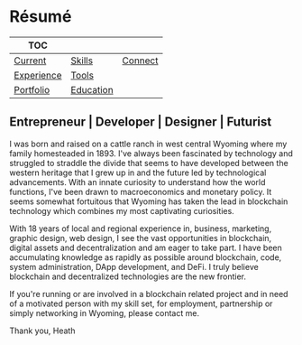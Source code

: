 # Résumé

| TOC |   |   |
|-----|---|---|
| [Current](./README.md#current) | [Skills](./README.md#skills) | [Connect](./README.md#connect) |
| [Experience](./README.md#experience) | [Tools](./README.md#tools) |   |
| [Portfolio](./README.md#portfolio) | [Education](./README.md#education) |   |


## Entrepreneur | Developer | Designer | Futurist

I was born and raised on a cattle ranch in west central Wyoming where my family homesteaded in 1893.  I've always been fascinated by technology and struggled to straddle the divide that seems to have developed between the western heritage that I grew up in and the future led by technological advancements.  With an innate curiosity to understand how the world functions, I've been drawn to macroeconomics and monetary policy. It seems somewhat fortuitous that Wyoming has taken the lead in blockchain technology which combines my most captivating curiosities.  

With 18 years of local and regional experience in, business, marketing, graphic design, web design, I see the vast opportunities in blockchain, digital assets and decentralization and am eager to take part.  I have been accumulating knowledge as rapidly as possible around blockchain, code, system administration, DApp development, and DeFi.   I truly believe blockchain and decentralized technologies are the new frontier.

If you're running or are involved in a blockchain related project and in need of a motivated person with my skill set, for employment, partnership or simply networking in Wyoming, please contact me.  

Thank you,
Heath


